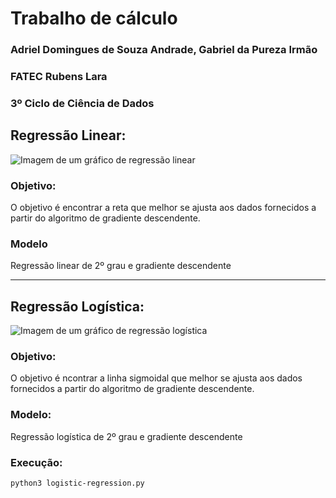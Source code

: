 # Trabalho de cálculo
### Adriel Domingues de Souza Andrade, Gabriel da Pureza Irmão
### FATEC Rubens Lara
### 3º Ciclo de Ciência de Dados

## Regressão Linear:
![Imagem de um gráfico de regressão linear](https://www.blog.psicometriaonline.com.br//wp-content/uploads/2021/02/reg1-1.png)

### Objetivo:
O objetivo é encontrar a reta que melhor se ajusta aos dados fornecidos a partir do algoritmo de gradiente descendente.

### Modelo
Regressão linear de 2º grau e gradiente descendente

---

## Regressão Logística:
![Imagem de um gráfico de regressão logística](https://www.hashtagtreinamentos.com/wp-content/uploads/2022/12/REGRESSAO-LOGISTICA-3.png)

### Objetivo:
O objetivo é ncontrar a linha sigmoidal que melhor se ajusta aos dados fornecidos a partir do algoritmo de gradiente descendente.

### Modelo:
Regressão logística de 2º grau e gradiente descendente

### Execução:
```bash
python3 logistic-regression.py
```